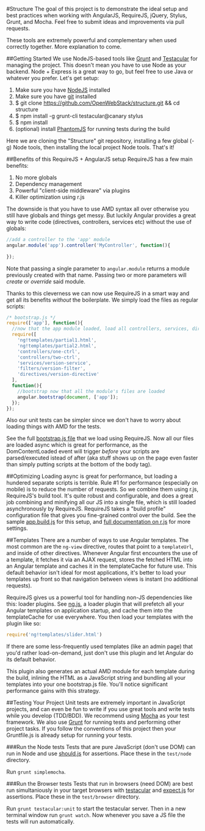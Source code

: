 #Structure
The goal of this project is to demonstrate the ideal setup and best practices when working with AngularJS, RequireJS, jQuery, Stylus, Grunt, and Mocha. Feel free to submit ideas and improvements via pull requests. 

These tools are extremely powerful and complementary when used correctly together. More explanation to come. 

##Getting Started
We use NodeJS-based tools like [Grunt](http://gruntjs.com/) and [Testacular](http://vojtajina.github.com/testacular/) for managing the project. This doesn't mean you have to use Node as your backend. Node + Express is a great way to go, but feel free to use Java or whatever you prefer. Let's get setup:

1. Make sure you have [NodeJS](http://nodejs.org/) installed
2. Make sure you have [git](http://git-scm.com/book/en/Getting-Started-Installing-Git) installed
3. $ git clone https://github.com/OpenWebStack/structure.git && cd structure
4. $ npm install -g grunt-cli testacular@canary stylus
5. $ npm install
6. (optional) install [PhantomJS](http://phantomjs.org/) for running tests during the build

Here we are cloning the "Structure" git repository, installing a few global (-g) Node tools, then installing the local project Node tools. That's it!

##Benefits of this RequireJS + AngularJS setup
RequireJS has a few main benefits:
1. No more globals
2. Dependency management
3. Powerful "client-side middleware" via plugins
3. Killer optimization using r.js

The downside is that you have to use AMD syntax all over otherwise you still have globals and things get messy. But luckily Angular provides a great way to write code (directives, controllers, services etc) without the use of globals:

```js
//add a controller to the 'app' module
angular.module('app').controller('MyController', function(){
  
});
```

Note that passing a single parameter to `angular.module` returns a module previously created with that name. Passing two or more parameters will *create* or *override* said module.

Thanks to this cleverness we can now use RequireJS in a smart way and get all its benefits *without* the boilerplate. We simply load the files as regular scripts:

```js
/* bootstrap.js */
require(['app'], function(){
  //now that the app module loaded, load all controllers, services, directives, etc
  require([
    'ng!templates/partial1.html',
    'ng!templates/partial2.html',
    'controllers/one-ctrl', 
    'controllers/two-ctrl',
    'services/version-service', 
    'filters/version-filter',
    'directives/version-directive'
  ], 
  function(){
    //bootstrap now that all the module's files are loaded
    angular.bootstrap(document, ['app']);
  });
});
```

Also our unit tests can be simpler since we don't have to worry about loading things with AMD for the tests. 

See the full [bootstrap.js file](https://github.com/OpenWebStack/structure/blob/master/app/js/bootstrap.js) that we load using RequireJS. 
Now all our files are loaded async which is great for performance, as the DomContentLoaded event will trigger *before* your scripts are parsed/executed istead of after (aka stuff shows up on the page even faster than simply putting scripts at the bottom of the body tag). 

##Optimizing
Loading async is great for performance, but loading a hundered separate scripts is terrible. Rule #1 for performance (especially on mobile) is to reduce the number of requests. So we combine them using r.js, RequireJS's build tool. It's quite robust and configurable, and does a great job combining and minifying all our JS into a single file, which is still loaded asynchronously by RequireJS. RequireJS takes a "build profile" configuration file that gives you fine-grained control over the build. See the sample [app.build.js](https://github.com/OpenWebStack/structure/blob/master/app.build.js) for this setup, and [full documentation on r.js](http://requirejs.org/docs/optimization.html) for more settings. 

##Templates
There are a number of ways to use Angular templates. The most common are the `ng-view` directive, routes that point to a `templateUrl`, and inside of other directives. Whenever Angular first encounters the use of a template, it fetches it via an AJAX request, stores the fetched HTML into an Angular template and caches it in the templateCache for future use. This default behavior isn't ideal for most applications, it's better to load your templates up front so that navigation between views is instant (no additional requests). 

RequireJS gives us a powerful tool for handling non-JS dependencies like this: loader plugins. See [ng.js](https://github.com/OpenWebStack/structure/blob/master/app/js/lib/ng.js), a loader plugin that will prefetch all your Angular templates on application startup, and cache them into the templateCache for use everywhere. You then load your templates with the plugin like so:

```js
require('ng!templates/slider.html')
```
If there are some less-frequently used templates (like an admin page) that you'd rather load-on-demand, just don't use this plugin and let Angular do its default behavior. 

This plugin also generates an actual AMD module for each template during the build, inlining the HTML as a JavaScript string and bundling all your templates into your one bootstrap.js file. You'll notice significant performance gains with this strategy.

##Testing Your Project
Unit tests are extremely important in JavaScript projects, and can even be fun to write if you use great tools and write tests while you develop (TDD/BDD). We recommend using [Mocha](http://visionmedia.github.com/mocha/) as your test framework. We also use [Grunt](http://gruntjs.com/) for running tests and performing other project tasks. If you follow the conventions of this project then your Gruntfile.js is already setup for running your tests. 

###Run the Node tests
Tests that are pure JavaScript (don't use DOM) can run in Node and use [should.js](https://github.com/visionmedia/should.js/) for assertions. Place these in the `test/node` directory.

Run `grunt simplemocha`.

###Run the Browser tests
Tests that run in browsers (need DOM) are best run simultaniously in your target browsers with [testacular](http://vojtajina.github.com/testacular/) and [expect.js](https://github.com/LearnBoost/expect.js) for assertions. Place these in the `test/browser` directory.

Run `grunt testacular:unit` to start the testacular server. Then in a new terminal window run `grunt watch`. Now whenever you save a JS file the tests will run automatically.

